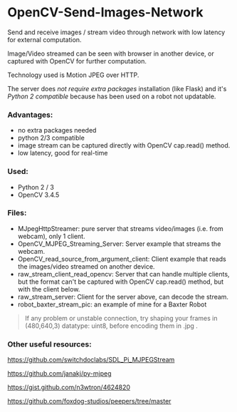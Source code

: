 # OpenCV-Send-Images-Network
Send and receive images / stream video through network with low latency for external computation.

Image/Video streamed can be seen with browser in another device, or captured with OpenCV for further computation. 

Technology used is Motion JPEG over HTTP. 

The server does _not require extra packages_ installation (like Flask) and it's _Python 2 compatible_ because has been used on a robot not updatable.

### Advantages:
- no extra packages needed
- python 2/3 compatible
- image stream can be captured directly with OpenCV cap.read() method.
- low latency, good for real-time

### Used:
- Python 2 / 3
- OpenCV 3.4.5

### Files: 
- MJpegHttpStreamer: pure server that streams video/images (i.e. from webcam), only 1 client.
- OpenCV_MJPEG_Streaming_Server: Server example that streams the webcam.
- OpenCV_read_source_from_argument_client: Client example that reads the images/video streamed on another device.
- raw_stream_client_read_opencv: Server that can handle multiple clients, but the format can't be captured with OpenCV cap.read() method, but with the client below.
- raw_stream_server: Client for the server above, can decode the stream.
- robot_baxter_stream_pic: an example of mine for a Baxter Robot

> If any problem or unstable connection, try shaping your frames in (480,640,3) datatype: uint8, before encoding them in .jpg .

### Other useful resources:

https://github.com/switchdoclabs/SDL_Pi_MJPEGStream

https://github.com/janakj/py-mjpeg

https://gist.github.com/n3wtron/4624820

https://github.com/foxdog-studios/peepers/tree/master
	